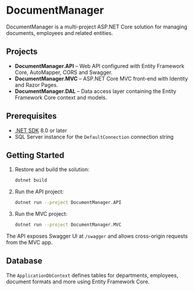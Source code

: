 # DocumentManager

DocumentManager is a multi-project ASP.NET Core solution for managing documents, employees and related entities.

## Projects
- **DocumentManager.API** – Web API configured with Entity Framework Core, AutoMapper, CORS and Swagger.
- **DocumentManager.MVC** – ASP.NET Core MVC front-end with Identity and Razor Pages.
- **DocumentManager.DAL** – Data access layer containing the Entity Framework Core context and models.

## Prerequisites
- [.NET SDK](https://dotnet.microsoft.com/) 8.0 or later
- SQL Server instance for the `DefaultConnection` connection string

## Getting Started
1. Restore and build the solution:
   ```bash
   dotnet build
   ```
2. Run the API project:
   ```bash
   dotnet run --project DocumentManager.API
   ```
3. Run the MVC project:
   ```bash
   dotnet run --project DocumentManager.MVC
   ```

The API exposes Swagger UI at `/swagger` and allows cross-origin requests from the MVC app.

## Database
The `ApplicationDbContext` defines tables for departments, employees, document formats and more using Entity Framework Core.
